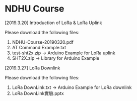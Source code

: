 # NDHU Course

[2019.3.20] Introduction of LoRa & LoRa Uplink

Please download the following files:
1. NDHU-Course-20190320.pdf
2. AT Command Example.txt
3. test-sht2x.zip -> Arduino Example for LoRa uplink
4. SHT2X.zip -> Library for Arduino Example


[2019.3.27] LoRa Downlink

Please download the following files:
1. LoRa DownLink.txt -> Arduino Example for LoRa downlink
2. LoRa DownLink實驗.pptx
